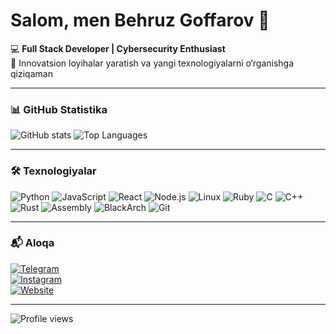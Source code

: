 # Salom, men Behruz Goffarov 👋

💻 **Full Stack Developer | Cybersecurity Enthusiast**  
🚀 Innovatsion loyihalar yaratish va yangi texnologiyalarni o‘rganishga qiziqaman  

---

### 📊 GitHub Statistika
![GitHub stats](https://github-readme-stats.vercel.app/api?username=behruzgoffarov2002&show_icons=true&theme=tokyonight)
![Top Languages](https://github-readme-stats.vercel.app/api/top-langs/?username=behruzgoffarov2002&layout=compact&theme=tokyonight)

---

### 🛠 Texnologiyalar
![Python](https://img.shields.io/badge/-Python-3776AB?style=flat&logo=python&logoColor=white)
![JavaScript](https://img.shields.io/badge/-JavaScript-F7DF1E?style=flat&logo=javascript&logoColor=black)
![React](https://img.shields.io/badge/-React-61DAFB?style=flat&logo=react&logoColor=black)
![Node.js](https://img.shields.io/badge/-Node.js-339933?style=flat&logo=node.js&logoColor=white)
![Linux](https://img.shields.io/badge/-Linux-FCC624?style=flat&logo=linux&logoColor=black)
![Ruby](https://img.shields.io/badge/-Ruby-CC342D?style=flat&logo=ruby&logoColor=white)
![C](https://img.shields.io/badge/-C-00599C?style=flat&logo=c&logoColor=white)
![C++](https://img.shields.io/badge/-C++-00599C?style=flat&logo=c%2B%2B&logoColor=white)
![Rust](https://img.shields.io/badge/-Rust-000000?style=flat&logo=rust&logoColor=white)
![Assembly](https://img.shields.io/badge/-Assembly-525252?style=flat&logoColor=white)
![BlackArch](https://img.shields.io/badge/-BlackArch-000000?style=flat&logo=arch-linux&logoColor=white)
![Git](https://img.shields.io/badge/-Git-F05032?style=flat&logo=git&logoColor=white)


---

### 📬 Aloqa
[![Telegram](https://img.shields.io/badge/Telegram-%40goffarovbehruz-blue?logo=telegram)](https://t.me/goffarovbehruz)  
[![Instagram](https://img.shields.io/badge/Instagram-hypnoplanet.uz-orange?logo=instagram)](https://instagram.com/hypnoplanet.uz)  
[![Website](https://img.shields.io/badge/Website-hypnoplanet.uz-blue?logo=google-chrome)](https://hypnoplanet.uz)

---

![Profile views](https://komarev.com/ghpvc/?username=behruzgoffarov2002&color=brightgreen)
